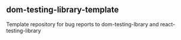 dom-testing-library-template
----------------------------

Template repository for bug reports to dom-testing-lbrary and react-testing-library
